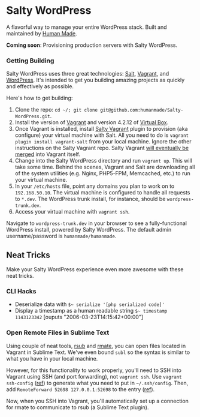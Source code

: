 # Salty WordPress

A flavorful way to manage your entire WordPress stack. Built and maintained by [Human Made](http://hmn.md/).

**Coming soon**: Provisioning production servers with Salty WordPress.

### Getting Building

Salty WordPress uses three great technologies: [Salt](http://saltstack.com/), [Vagrant](http://www.vagrantup.com/), and [WordPress](http://wordpress.org/). It's intended to get you building amazing projects as quickly and effectively as possible.

Here's how to get building:

1. Clone the repo: `cd ~/; git clone git@github.com:humanmade/Salty-WordPress.git`.
1. Install the version of [Vagrant](http://downloads.vagrantup.com/) and version 4.2.12 of [Virtual Box](https://www.virtualbox.org/wiki/Download_Old_Builds_4_2).
1. Once Vagrant is installed, install [Salty Vagrant](https://github.com/saltstack/salty-vagrant) plugin to provision (aka configure) your virtual machine with Salt. All you need to do is `vagrant plugin install vagrant-salt` from your local machine. Ignore the other instructions on the Salty Vagrant repo. Salty Vagrant [will eventually be merged](https://github.com/mitchellh/vagrant/pull/1626) into Vagrant itself.
1. Change into the Salty WordPress directory and run `vagrant up`. This will take some time. Behind the scenes, Vagrant and Salt are downloading all of the system utilities (e.g. Nginx, PHP5-FPM, Memcached, etc.) to run your virtual machine.
1. In your `/etc/hosts` file, point any domains you plan to work on to `192.168.50.10`. The virtual machine is configured to handle all requests to `*.dev`. The WordPress trunk install, for instance, should be `wordpress-trunk.dev`.
1. Access your virtual machine with `vagrant ssh`.

Navigate to `wordpress-trunk.dev` in your browser to see a fully-functional WordPress install, powered by Salty WordPress. The default admin username/password is `humanmade/humanmade`.

## Neat Tricks

Make your Salty WordPress experience even more awesome with these neat tricks.

### CLI Hacks

 - Deserialize data with `$~ serialize '[php serialized code]'`
 - Display a timestamp as a human readable string `$~ timestamp 1143123342` [ouputs "2006-03-23T14:15:42+00:00"]


### Open Remote Files in Sublime Text

Using couple of neat tools, [rsub](https://github.com/henrikpersson/rsub) and [rmate](https://github.com/textmate/rmate), you can open files located in Vagrant in Sublime Text. We've even bound `subl` so the syntax is similar to what you have in your local machine.

However, for this functionality to work properly, you'll need to SSH into Vagrant using SSH (and port forwarding), not `vagrant ssh`. Use `vagrant ssh-config` ([ref](http://docs.vagrantup.com/v2/cli/ssh_config.html)) to generate what you need to put in `~/.ssh/config`. Then, add `RemoteForward 52698 127.0.0.1:52698` to the entry ([ref](https://github.com/henrikpersson/rsub#ssh-tunneling)).

Now, when you SSH into Vagrant, you'll automatically set up a connection for rmate to communicate to rsub (a Sublime Text plugin).